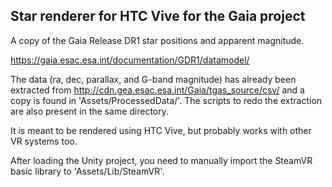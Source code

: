Star renderer for HTC Vive for the Gaia project
-----------------------------------------------

A copy of the Gaia Release DR1 star positions and apparent magnitude.

https://gaia.esac.esa.int/documentation/GDR1/datamodel/

The data (ra, dec, parallax, and G-band magnitude) has already been
extracted from http://cdn.gea.esac.esa.int/Gaia/tgas_source/csv/ and a
copy is found in 'Assets/ProcessedData/'.  The scripts to redo the
extraction are also present in the same directory.

It is meant to be rendered using HTC Vive, but probably works with
other VR systems too.

After loading the Unity project, you need to manually import the
SteamVR basic library to 'Assets/Lib/SteamVR'.